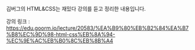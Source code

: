 김버그의 HTML&CSS는 재밌다 강의를 듣고 정리한 내용입니다.

강의 링크 : https://edu.goorm.io/lecture/20583/%EA%B9%80%EB%B2%84%EA%B7%B8%EC%9D%98-html-css%EB%8A%94-%EC%9E%AC%EB%B0%8C%EB%8B%A4
